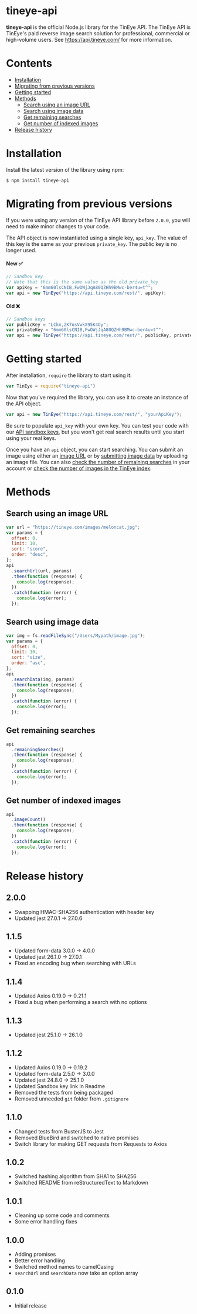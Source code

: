 # tineye-api

**tineye-api** is the official Node.js library for the TinEye API. The TinEye API
is TinEye's paid reverse image search solution for professional, commercial or high-volume users.
See <https://api.tineye.com/> for more information.

# Contents

- [ Installation ](#installation)
- [ Migrating from previous versions ](#migrating-from-previous-versions)
- [ Getting started ](#getting-started)
- [ Methods ](#methods)
  - [ Search using an image URL ](#search-using-an-image-url)
  - [ Search using image data ](#search-using-image-data)
  - [ Get remaining searches ](#get-remaining-searches)
  - [ Get number of indexed images ](#get-number-of-indexed-images)
- [ Release history ](#release-history)

# Installation

Install the latest version of the library using npm:

```shell
$ npm install tineye-api
```

# Migrating from previous versions

If you were using any version of the TinEye API library before `2.0.0`, you will need
to make minor changes to your code.

The API object is now instantiated using a single key, `api_key`. The value
of this key is the same as your previous `private_key`. The public key is no 
longer used.

#### New ✅ 
```javascript
// Sandbox key
// Note that this is the same value as the old private_key
var apiKey = "6mm60lsCNIB,FwOWjJqA80QZHh9BMwc-ber4u=t^";
var api = new TinEye("https://api.tineye.com/rest/", apiKey);
```

#### Old ❌
```javascript
// Sandbox keys
var publicKey = "LCkn,2K7osVwkX95K4Oy";
var privateKey = "6mm60lsCNIB,FwOWjJqA80QZHh9BMwc-ber4u=t^";
var api = new TinEye("https://api.tineye.com/rest/", publicKey, privateKey);
```

# Getting started

After installation, `require` the library to start using it:

```javascript
var TinEye = require("tineye-api")
```

Now that you've required the library, you can use it to create an instance of the API object.

```javascript
var api = new TinEye("https://api.tineye.com/rest/", "yourApiKey");
```

Be sure to populate `api_key` with your own key. You can test your code
with our [API sandbox keys](https://services.tineye.com/developers/tineyeapi/sandbox), but
you won't get real search results until you start using your real keys.

Once you have an `api` object, you can start searching. You can submit an image using either an
[image URL](#search-using-an-image-url) or by [submitting image data](#search-using-image-data)
by uploading an image file. You can also [check the number of remaining searches](#get-remaining-searches)
in your account or [check the number of images in the TinEye index](#get-number-of-indexed-images).

# Methods

## Search using an image URL

```javascript
var url = "https://tineye.com/images/meloncat.jpg";
var params = {
  offset: 0,
  limit: 10,
  sort: "score",
  order: "desc",
};
api
  .searchUrl(url, params)
  .then(function (response) {
    console.log(response);
  })
  .catch(function (error) {
    console.log(error);
  });
```

## Search using image data

```javascript
var img = fs.readFileSync("/Users/Mypath/image.jpg");
var params = {
  offset: 0,
  limit: 10,
  sort: "size",
  order: "asc",
};
api
  .searchData(img, params)
  .then(function (response) {
    console.log(response);
  })
  .catch(function (error) {
    console.log(error);
  });
```

## Get remaining searches

```javascript
api
  .remainingSearches()
  .then(function (response) {
    console.log(response);
  })
  .catch(function (error) {
    console.log(error);
  });
```

## Get number of indexed images

```javascript
api
  .imageCount()
  .then(function (response) {
    console.log(response);
  })
  .catch(function (error) {
    console.log(error);
  });
```

# Release history

## 2.0.0

- Swapping HMAC-SHA256 authentication with header key
- Updated jest 27.0.1 -> 27.0.6

## 1.1.5

- Updated form-data 3.0.0 -> 4.0.0
- Updated jest 26.1.0 -> 27.0.1
- Fixed an encoding bug when searching with URLs

## 1.1.4

- Updated Axios 0.19.0 -> 0.21.1
- Fixed a bug when performing a search with no options

## 1.1.3

- Updated jest 25.1.0 -> 26.1.0

## 1.1.2

- Updated Axios 0.19.0 -> 0.19.2
- Updated form-data 2.5.0 -> 3.0.0
- Updated jest 24.8.0 -> 25.1.0
- Updated Sandbox key link in Readme
- Removed the tests from being packaged
- Removed unneeded `git` folder from `.gitignore`

## 1.1.0

- Changed tests from BusterJS to Jest
- Removed BlueBird and switched to native promises
- Switch library for making GET requests from Requests to Axios

## 1.0.2

- Switched hashing algorithm from SHA1 to SHA256
- Switched README from reStructuredText to Markdown

## 1.0.1

- Cleaning up some code and comments
- Some error handling fixes

## 1.0.0

- Adding promises
- Better error handling
- Switched method names to camelCasing
- `searchUrl` and `searchData` now take an option array

## 0.1.0

- Initial release
